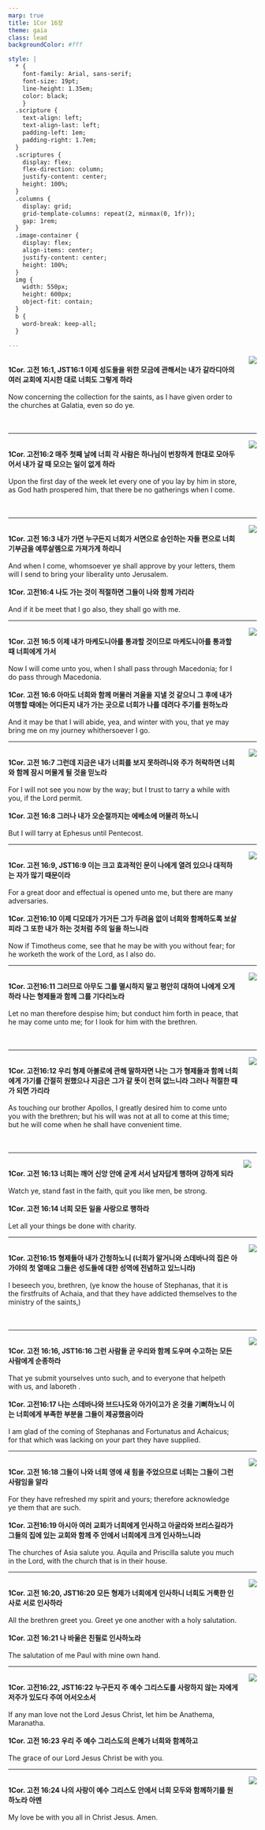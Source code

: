 ```yaml
---
marp: true
title: 1Cor 16장
theme: gaia
class: lead
backgroundColor: #fff

style: |
  * {
    font-family: Arial, sans-serif;
    font-size: 19pt;
    line-height: 1.35em;
    color: black;
    }
  .scripture {
    text-align: left;
    text-align-last: left;
    padding-left: 1em;
    padding-right: 1.7em;
  }
  .scriptures {
    display: flex;
    flex-direction: column;
    justify-content: center;
    height: 100%;
  }
  .columns {
    display: grid;
    grid-template-columns: repeat(2, minmax(0, 1fr));
    gap: 1rem;
  }
  .image-container {
    display: flex;
    align-items: center;
    justify-content: center;
    height: 100%;
  }
  img {
    width: 550px;
    height: 600px;
    object-fit: contain;
  }
  b {
    word-break: keep-all;
  }

---
```


<div class="columns">
  <div class="scriptures">
    <br>
    <div class="scripture">
      <b>1Cor. 고전 16:1, JST16:1 이제 성도들을 위한 모금에 관해서는 내가 갈라디아의 여러 교회에 지시한 대로 너희도 그렇게 하라 
      </b>
    </div>
    <br>
    <div class="scripture">Now concerning the collection for the saints, as I have given order to the churches at Galatia, even so do ye. 
    </div>
    <br>
    <div class="scripture">
      <b>
      </b>
    </div>
    <br>
    <div class="scripture">
    </div>         
  </div>
  <div class="image-container">
    <img src='../../pictures/picture_40.jpg'>
  </div>
</div>

---

<div class="columns">
  <div class="scriptures">
    <br>
    <div class="scripture">
      <b>1Cor. 고전16:2 매주 첫째 날에 너희 각 사람은 하나님이 번창하게 한대로 모아두어서 내가 갈 때 모으는 일이 없게 하라 
      </b>
    </div>
    <br>
    <div class="scripture">Upon the first day of the week let every one of you lay by him in store, as God hath prospered him, that there be no gatherings when I come. 
    </div>
    <br>
    <div class="scripture">
      <b>
      </b>
    </div>
    <br>
    <div class="scripture">
    </div>         
  </div>
  <div class="image-container">
    <img src='../../pictures/picture_61.jpg'>
  </div>
</div>

---

<div class="columns">
  <div class="scriptures">
    <br>
    <div class="scripture">
      <b>1Cor. 고전 16:3 내가 가면 누구든지 너희가 서면으로 승인하는 자들 편으로 너희 기부금을 예루살렘으로 가져가게 하리니 
      </b>
    </div>
    <br>
    <div class="scripture">And when I come, whomsoever ye shall approve by your letters, them will I send to bring your liberality unto Jerusalem. 
    </div>
    <br>
    <div class="scripture">
      <b>1Cor. 고전16:4 나도 가는 것이 적절하면 그들이 나와 함께 가리라 
      </b>
    </div>
    <br>
    <div class="scripture">And if it be meet that I go also, they shall go with me. 
    </div>         
  </div>
  <div class="image-container">
    <img src='../../pictures/picture_145.jpg'>
  </div>
</div>

---

<div class="columns">
  <div class="scriptures">
    <br>
    <div class="scripture">
      <b>1Cor. 고전 16:5 이제 내가 마케도니아를 통과할 것이므로 마케도니아를 통과할 때 너희에게 가서 
      </b>
    </div>
    <br>
    <div class="scripture">Now I will come unto you, when I shall pass through Macedonia; for I do pass through Macedonia. 
    </div>
    <br>
    <div class="scripture">
      <b>1Cor. 고전 16:6 아마도 너희와 함께 머물러 겨울을 지낼 것 같으니 그 후에 내가 여행할 때에는 어디든지 내가 가는 곳으로 너희가 나를 데려다 주기를 원하노라 
      </b>
    </div>
    <br>
    <div class="scripture">And it may be that I will abide, yea, and winter with you, that ye may bring me on my journey whithersoever I go. 
    </div>         
  </div>
  <div class="image-container">
    <img src='../../pictures/picture_134.jpg'>
  </div>
</div>

---

<div class="columns">
  <div class="scriptures">
    <br>
    <div class="scripture">
      <b>1Cor. 고전 16:7 그런데 지금은 내가 너희를 보지 못하려니와 주가 허락하면 너희와 함께 잠시 머물게 될 것을 믿노라 
      </b>
    </div>
    <br>
    <div class="scripture">For I will not see you now by the way; but I trust to tarry a while with you, if the Lord permit. 
    </div>
    <br>
    <div class="scripture">
      <b>1Cor. 고전 16:8 그러나 내가 오순절까지는 에베소에 머물려 하노니 
      </b>
    </div>
    <br>
    <div class="scripture">But I will tarry at Ephesus until Pentecost. 
    </div>         
  </div>
  <div class="image-container">
    <img src='../../pictures/picture_38.jpg'>
  </div>
</div>

---

<div class="columns">
  <div class="scriptures">
    <br>
    <div class="scripture">
      <b>1Cor. 고전 16:9, JST16:9 이는 크고 효과적인 문이 나에게 열려 있으나 대적하는 자가 많기 때문이라 
      </b>
    </div>
    <br>
    <div class="scripture">For a great door and effectual is opened unto me, but there are many adversaries. 
    </div>
    <br>
    <div class="scripture">
      <b>1Cor. 고전16:10 이제 디모데가 가거든 그가 두려움 없이 너희와 함께하도록 보살피라 그 또한 내가 하는 것처럼 주의 일을 하느니라 
      </b>
    </div>
    <br>
    <div class="scripture">Now if Timotheus come, see that he may be with you without fear; for he worketh the work of the Lord, as I also do. 
    </div>         
  </div>
  <div class="image-container">
    <img src='../../pictures/picture_29.jpg'>
  </div>
</div>

---

<div class="columns">
  <div class="scriptures">
    <br>
    <div class="scripture">
      <b>1Cor. 고전16:11 그러므로 아무도 그를 멸시하지 말고 평안히 대하여 나에게 오게 하라 나는 형제들과 함께 그를 기다리노라 
      </b>
    </div>
    <br>
    <div class="scripture">Let no man therefore despise him; but conduct him forth in peace, that he may come unto me; for I look for him with the brethren. 
    </div>
    <br>
    <div class="scripture">
      <b>
      </b>
    </div>
    <br>
    <div class="scripture">
    </div>         
  </div>
  <div class="image-container">
    <img src='../../pictures/picture_178.jpg'>
  </div>
</div>

---

<div class="columns">
  <div class="scriptures">
    <br>
    <div class="scripture">
      <b>1Cor. 고전16:12 우리 형제 아볼로에 관해 말하자면 나는 그가 형제들과 함께 너희에게 가기를 간절히 원했으나 지금은 그가 갈 뜻이 전혀 없느니라 그러나 적절한 때가 되면 가리라 
      </b>
    </div>
    <br>
    <div class="scripture">As touching our brother Apollos, I greatly desired him to come unto you with the brethren; but his will was not at all to come at this time; but he will come when he shall have convenient time. 
    </div>
    <br>
    <div class="scripture">
      <b>
      </b>
    </div>
    <br>
    <div class="scripture">
    </div>         
  </div>
  <div class="image-container">
    <img src='../../pictures/picture_11.jpg'>
  </div>
</div>

---

<div class="columns">
  <div class="scriptures">
    <br>
    <div class="scripture">
      <b>1Cor. 고전 16:13 너희는 깨어 신앙 안에 굳게 서서 남자답게 행하며 강하게 되라 
      </b>
    </div>
    <br>
    <div class="scripture">Watch ye, stand fast in the faith, quit you like men, be strong. 
    </div>
    <br>
    <div class="scripture">
      <b>1Cor. 고전 16:14 너희 모든 일을 사랑으로 행하라 
      </b>
    </div>
    <br>
    <div class="scripture">Let all your things be done with charity. 
    </div>         
  </div>
  <div class="image-container">
    <img src='../../pictures/picture_10.jpg'>
  </div>
</div>

---

<div class="columns">
  <div class="scriptures">
    <br>
    <div class="scripture">
      <b>1Cor. 고전16:15 형제들아 내가 간청하노니 (너희가 알거니와 스데바나의 집은 아가야의 첫 열매요 그들은 성도들에 대한 성역에 전념하고 있느니라) 
      </b>
    </div>
    <br>
    <div class="scripture">I beseech you, brethren, (ye know the house of Stephanas, that it is the firstfruits of Achaia, and that they have addicted themselves to the ministry of the saints,) 
    </div>
    <br>
    <div class="scripture">
      <b>
      </b>
    </div>
    <br>
    <div class="scripture">
    </div>         
  </div>
  <div class="image-container">
    <img src='../../pictures/picture_28.jpg'>
  </div>
</div>

---

<div class="columns">
  <div class="scriptures">
    <br>
    <div class="scripture">
      <b>1Cor. 고전 16:16, JST16:16 그런 사람들 곧 우리와 함께 도우며 수고하는 모든 사람에게 순종하라 
      </b>
    </div>
    <br>
    <div class="scripture">That ye submit yourselves unto such, and to everyone that helpeth with us, and laboreth . 
    </div>
    <br>
    <div class="scripture">
      <b>1Cor. 고전16:17 나는 스데바나와 브드나도와 아가이고가 온 것을 기뻐하노니 이는 너희에게 부족한 부분을 그들이 제공했음이라 
      </b>
    </div>
    <br>
    <div class="scripture">I am glad of the coming of Stephanas and Fortunatus and Achaicus; for that which was lacking on your part they have supplied. 
    </div>         
  </div>
  <div class="image-container">
    <img src='../../pictures/picture_82.jpg'>
  </div>
</div>

---

<div class="columns">
  <div class="scriptures">
    <br>
    <div class="scripture">
      <b>1Cor. 고전 16:18 그들이 나와 너희 영에 새 힘을 주었으므로 너희는 그들이 그런 사람임을 알라 
      </b>
    </div>
    <br>
    <div class="scripture">For they have refreshed my spirit and yours; therefore acknowledge ye them that are such. 
    </div>
    <br>
    <div class="scripture">
      <b>1Cor. 고전16:19 아시아 여러 교회가 너희에게 인사하고 아굴라와 브리스길라가 그들의 집에 있는 교회와 함께 주 안에서 너희에게 크게 인사하느니라 
      </b>
    </div>
    <br>
    <div class="scripture">The churches of Asia salute you. Aquila and Priscilla salute you much in the Lord, with the church that is in their house. 
    </div>         
  </div>
  <div class="image-container">
    <img src='../../pictures/picture_20.jpg'>
  </div>
</div>

---

<div class="columns">
  <div class="scriptures">
    <br>
    <div class="scripture">
      <b>1Cor. 고전 16:20, JST16:20 모든 형제가 너희에게 인사하니 너희도 거룩한 인사로 서로 인사하라 
      </b>
    </div>
    <br>
    <div class="scripture">All the brethren greet you. Greet ye one another with a holy salutation. 
    </div>
    <br>
    <div class="scripture">
      <b>1Cor. 고전 16:21 나 바울은 친필로 인사하노라 
      </b>
    </div>
    <br>
    <div class="scripture">The salutation of me Paul with mine own hand. 
    </div>         
  </div>
  <div class="image-container">
    <img src='../../pictures/picture_27.jpg'>
  </div>
</div>

---

<div class="columns">
  <div class="scriptures">
    <br>
    <div class="scripture">
      <b>1Cor. 고전16:22, JST16:22 누구든지 주 예수 그리스도를 사랑하지 않는 자에게 저주가 있도다 주여 어서오소서 
      </b>
    </div>
    <br>
    <div class="scripture">If any man love not the Lord Jesus Christ, let him be Anathema, Maranatha. 
    </div>
    <br>
    <div class="scripture">
      <b>1Cor. 고전 16:23 우리 주 예수 그리스도의 은혜가 너희와 함께하고 
      </b>
    </div>
    <br>
    <div class="scripture">The grace of our Lord Jesus Christ be with you. 
    </div>         
  </div>
  <div class="image-container">
    <img src='../../pictures/picture_26.jpg'>
  </div>
</div>

---

<div class="columns">
  <div class="scriptures">
    <br>
    <div class="scripture">
      <b>1Cor. 고전 16:24 나의 사랑이 예수 그리스도 안에서 너희 모두와 함께하기를 원하노라 아멘 
      </b>
    </div>
    <br>
    <div class="scripture">My love be with you all in Christ Jesus. Amen.
    </div>
    <br>
    <div class="scripture">
      <b>
      </b>
    </div>
    <br>
    <div class="scripture">
    </div>         
  </div>
  <div class="image-container">
    <img src='../../pictures/picture_117.jpg'>
  </div>
</div>

